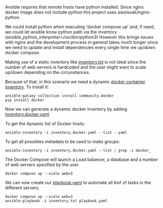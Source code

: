 Ansible requires that remote hosts have python installed.
Since nginx docker image does not include python this project uses awoisoak/nginx-python.


We could install python when executing 'docker compose up' and, if need, we could let ansible know python path via the inventory (ansible_python_interpreter=/usr/bin/python3)
However this brings issues with nginx and the development process in general takes much longer since we need to update and install dependencies every single time we up/down docker compose. 

Making use of a static inventory like [inventory.txt](https://github.com/awoisoak/devops-sandbox/blob/ansible/projects/ansible/inventory.txt) is not ideal since the number of web servers is hardcoded and the user might want to scale up/down depending on the circunstances.

Because of that, in this scenario we need a dynamic [docker container inventory](https://docs.ansible.com/ansible/latest/collections/community/docker/docker_containers_inventory.html). To install it:

    ansible-galaxy collection install community.docker
    pip install docker
Now we can generate a dynamic docker inventory by adding [inventory.docker.yaml](https://github.com/awoisoak/devops-sandbox/blob/ansible/projects/ansible/inventory.txt)

To get the dynamic list of Docker hosts:

    ansible-inventory -i inventory.docker.yaml --list --yaml

To get all possibles metadata to be used to make groups:

    ansible-inventory -i inventory.docker.yaml --list | grep -i docker_

The Docker Compose will launch a Load balancer, a database and a number of web servers specified by the user.

    docker compose up --scale web=3


We can now create our [playbook.yaml](https://github.com/awoisoak/devops-sandbox/blob/ansible/projects/ansible/inventory.txt) to automate all kinf of tasks in the different servers.     

    docker compose up --scale web=3
    ansible-playbook -i inventory.txt playbook.yaml
